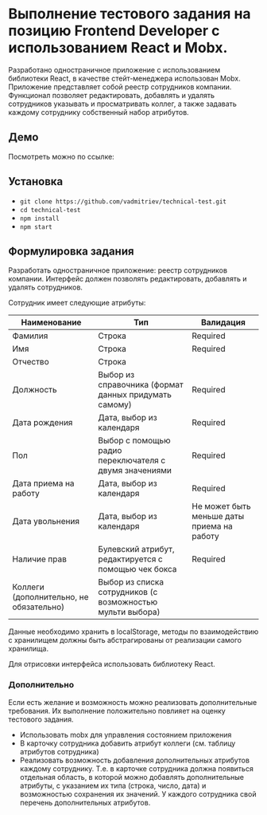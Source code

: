# Выполнение тестового задания на позицию Frontend Developer с использованием React и Mobx.
Разработано одностраничное приложение с использованием библиотеки React, в качестве стейт-менеджера использован Mobx. 
Приложение представляет собой реестр сотрудников компании. Функционал позволяет редактировать, добавлять и удалять сотрудников указывать и просматривать коллег, а также задавать каждому сотруднику собственный набор атрибутов.

## Демо
Посмотреть можно по ссылке: 

## Установка

* `git clone https://github.com/vadmitriev/technical-test.git`
* `cd technical-test`
* `npm install`
* `npm start`

## Формулировка задания
Разработать одностраничное приложение: реестр сотрудников компании.  Интерфейс должен позволять редактировать,
добавлять и удалять сотрудников.

Сотрудник имеет следующие атрибуты:

| Наименование | Тип | Валидация |
| ------------- |-------------| -----|
| Фамилия       | Строка | Required |
| Имя           | Строка | Required |
| Отчество      | Строка | |
| Должность     | Выбор из справочника (формат данных придумать самому) | Required |
| Дата рождения | Дата, выбор из календаря | Required |
| Пол           | Выбор с помощью радио переключателя с двумя значениями | Required |
| Дата приема на работу | Дата, выбор из календаря | Required |
| Дата увольнения | Дата, выбор из календаря | Не может быть меньше даты приема на работу |
| Наличие прав | Булевский атрибут, редактируется с помощью чек бокса | Required |
| Коллеги (дополнительно, не обязательно) | Выбор из списка сотрудников (с возможностью мульти выбора) |

Данные необходимо хранить в localStorage, методы по взаимодействию с хранилищем должны быть абстрагированы
от реализации самого хранилища.

Для отрисовки интерфейса использовать библиотеку React. 

### Дополнительно

Если есть желание и возможность можно реализовать дополнительные требования. Их выполнение положительно повлияет
на оценку тестового задания.

- Использовать mobx для управления состоянием приложения
- В карточку сотрудника добавить атрибут коллеги (см. таблицу атрибутов сотрудника)
- Реализовать возможность добавления дополнительных атрибутов каждому сотруднику. Т.е. в карточке сотрудника должна
  появиться отдельная область, в которой можно добавлять дополнительные атрибуты, с указанием
  их типа (строка, число, дата) и возможностью сохранения их значений. У каждого сотрудника свой перечень дополнительных
  атрибутов.
